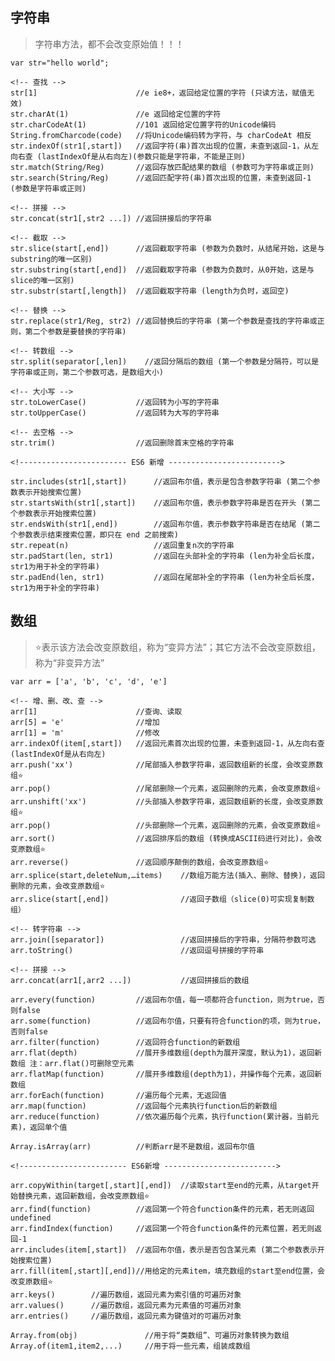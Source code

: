 ## 字符串
> 字符串方法，都不会改变原始值！！！

    var str="hello world";

    <!-- 查找 -->
    str[1]                      //e ie8+，返回给定位置的字符 (只读方法，赋值无效)
    str.charAt(1)               //e 返回给定位置的字符
    str.charCodeAt(1)           //101 返回给定位置字符的Unicode编码
    String.fromCharcode(code)   //将Unicode编码转为字符，与 charCodeAt 相反
    str.indexOf(str1[,start])   //返回字符(串)首次出现的位置，未查到返回-1，从左向右查 (lastIndexOf是从右向左)(参数只能是字符串，不能是正则)
    str.match(String/Reg)       //返回存放匹配结果的数组 (参数可为字符串或正则)
    str.search(String/Reg)      //返回匹配字符(串)首次出现的位置，未查到返回-1 (参数是字符串或正则)

    <!-- 拼接 -->
    str.concat(str1[,str2 ...]) //返回拼接后的字符串

    <!-- 截取 -->
    str.slice(start[,end])      //返回截取字符串 (参数为负数时，从结尾开始，这是与substring的唯一区别)
    str.substring(start[,end])  //返回截取字符串 (参数为负数时，从0开始，这是与slice的唯一区别)
    str.substr(start[,length])  //返回截取字符串 (length为负时，返回空)

    <!-- 替换 -->
    str.replace(str1/Reg, str2) //返回替换后的字符串 (第一个参数是查找的字符串或正则，第二个参数是要替换的字符串)
    
    <!-- 转数组 -->
    str.split(separator[,len])    //返回分隔后的数组 (第一个参数是分隔符，可以是字符串或正则，第二个参数可选，是数组大小)

    <!-- 大小写 -->
    str.toLowerCase()           //返回转为小写的字符串
    str.toUpperCase()           //返回转为大写的字符串

    <!-- 去空格 -->
    str.trim()                  //返回删除首末空格的字符串

    <!------------------------ ES6 新增 ------------------------->

    str.includes(str1[,start])      //返回布尔值，表示是包含参数字符串 (第二个参数表示开始搜索位置)
    str.startsWith(str1[,start])    //返回布尔值，表示参数字符串是否在开头 (第二个参数表示开始搜索位置)
    str.endsWith(str1[,end])        //返回布尔值，表示参数字符串是否在结尾 (第二个参数表示结束搜索位置，即只在 end 之前搜索)
    str.repeat(n)                   //返回重复n次的字符串
    str.padStart(len, str1)         //返回在头部补全的字符串 (len为补全后长度，str1为用于补全的字符串)
    str.padEnd(len, str1)           //返回在尾部补全的字符串 (len为补全后长度，str1为用于补全的字符串)
        
## 数组
> ⭐️表示该方法会改变原数组，称为“变异方法”；其它方法不会改变原数组，称为“非变异方法”

    var arr = ['a', 'b', 'c', 'd', 'e']

    <!-- 增、删、改、查 -->
    arr[1]                      //查询、读取
    arr[5] = 'e'                //增加
    arr[1] = 'm'                //修改
    arr.indexOf(item[,start])   //返回元素首次出现的位置，未查到返回-1，从左向右查 (lastIndexOf是从右向左)
    arr.push('xx')              //尾部插入参数字符串，返回数组新的长度，会改变原数组⭐️
    arr.pop()                   //尾部删除一个元素，返回删除的元素，会改变原数组⭐️
    arr.unshift('xx')           //头部插入参数字符串，返回数组新的长度，会改变原数组⭐️
    arr.pop()                   //头部删除一个元素，返回删除的元素，会改变原数组⭐️
    arr.sort()                  //返回排序后的数组 (转换成ASCII码进行对比)，会改变原数组⭐️
    arr.reverse()               //返回顺序颠倒的数组，会改变原数组⭐️
    arr.splice(start,deleteNum,…items)    //数组万能方法(插入、删除、替换)，返回删除的元素，会改变原数组⭐️
    arr.slice(start[,end])                //返回子数组（slice(0)可实现复制数组）

    <!-- 转字符串 -->
    arr.join([separator])                 //返回拼接后的字符串，分隔符参数可选
    arr.toString()                        //返回逗号拼接的字符串

    <!-- 拼接 -->
    arr.concat(arr1[,arr2 ...])           //返回拼接后的数组

    arr.every(function)         //返回布尔值，每一项都符合function，则为true，否则false
    arr.some(function)          //返回布尔值，只要有符合function的项，则为true，否则false
    arr.filter(function)        //返回符合function的新数组
    arr.flat(depth)             //展开多维数组(depth为展开深度，默认为1)，返回新数组 注：arr.flat()可删除空元素
    arr.flatMap(function)       //展开多维数组(depth为1)，并操作每个元素，返回新数组
    arr.forEach(function)       //遍历每个元素，无返回值
    arr.map(function)           //返回每个元素执行function后的新数组
    arr.reduce(function)        //依次遍历每个元素，执行function(累计器，当前元素)，返回单个值

    Array.isArray(arr)          //判断arr是不是数组，返回布尔值

    <!------------------------ ES6新增 ------------------------->

    arr.copyWithin(target[,start][,end])  //读取start至end的元素，从target开始替换元素，返回新数组，会改变原数组⭐️
    arr.find(function)          //返回第一个符合function条件的元素，若无则返回undefined
    arr.findIndex(function)     //返回第一个符合function条件的元素位置，若无则返回-1
    arr.includes(item[,start])  //返回布尔值，表示是否包含某元素 (第二个参数表示开始搜索位置)
    arr.fill(item[,start][,end])//用给定的元素item，填充数组的start至end位置，会改变原数组⭐️
    arr.keys()        //遍历数组，返回元素为索引值的可遍历对象
    arr.values()      //遍历数组，返回元素为元素值的可遍历对象
    arr.entries()     //遍历数组，返回元素为键值对的可遍历对象

    Array.from(obj)               //用于将“类数组”、可遍历对象转换为数组
    Array.of(item1,item2,...)     //用于将一些元素，组装成数组
